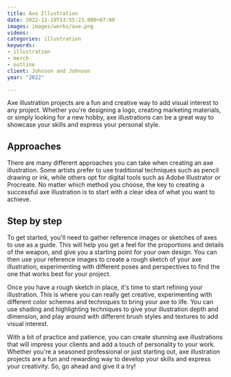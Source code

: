 ```yaml
---
title: Axe Illustration
date: 2022-12-19T13:55:23.000+07:00
images: images/works/axe.png
videos: 
categories: illustration
keywords:
- illustration
- merch
- outline
client: Johnson and Johnson
year: "2022"

---
```

Axe illustration projects are a fun and creative way to add visual interest to any project. Whether you're designing a logo, creating marketing materials, or simply looking for a new hobby, axe illustrations can be a great way to showcase your skills and express your personal style.

## Approaches

There are many different approaches you can take when creating an axe illustration. Some artists prefer to use traditional techniques such as pencil drawing or ink, while others opt for digital tools such as Adobe Illustrator or Procreate. No matter which method you choose, the key to creating a successful axe illustration is to start with a clear idea of what you want to achieve.

## Step by step

To get started, you'll need to gather reference images or sketches of axes to use as a guide. This will help you get a feel for the proportions and details of the weapon, and give you a starting point for your own design. You can then use your reference images to create a rough sketch of your axe illustration, experimenting with different poses and perspectives to find the one that works best for your project.

Once you have a rough sketch in place, it's time to start refining your illustration. This is where you can really get creative, experimenting with different color schemes and techniques to bring your axe to life. You can use shading and highlighting techniques to give your illustration depth and dimension, and play around with different brush styles and textures to add visual interest.

With a bit of practice and patience, you can create stunning axe illustrations that will impress your clients and add a touch of personality to your work. Whether you're a seasoned professional or just starting out, axe illustration projects are a fun and rewarding way to develop your skills and express your creativity. So, go ahead and give it a try!